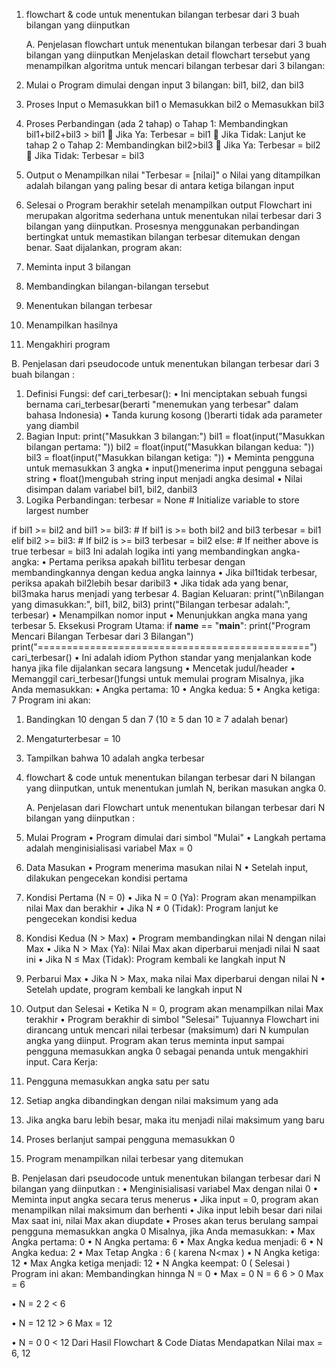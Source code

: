 1. flowchart & code untuk menentukan bilangan terbesar dari 3 buah bilangan yang diinputkan

   A.	Penjelasan flowchart untuk menentukan bilangan terbesar dari 3 buah bilangan yang diinputkan
Menjelaskan detail flowchart tersebut yang menampilkan algoritma untuk mencari bilangan terbesar dari 3 bilangan:
 1.  Mulai 
o	Program dimulai dengan input 3 bilangan: bil1, bil2, dan bil3
 2.	Proses Input 
o	Memasukkan bil1
o	Memasukkan bil2
o	Memasukkan bil3
 3.	Proses Perbandingan (ada 2 tahap) 
o	Tahap 1: Membandingkan bil1+bil2+bil3 > bil1 
	Jika Ya: Terbesar = bil1
	Jika Tidak: Lanjut ke tahap 2
o	Tahap 2: Membandingkan bil2>bil3 
	Jika Ya: Terbesar = bil2
	Jika Tidak: Terbesar = bil3
 4.	Output 
o	Menampilkan nilai "Terbesar = [nilai]"
o	Nilai yang ditampilkan adalah bilangan yang paling besar di antara ketiga bilangan input
 5.	Selesai 
o	Program berakhir setelah menampilkan output
Flowchart ini merupakan algoritma sederhana untuk menentukan nilai terbesar dari 3 bilangan yang diinputkan. Prosesnya menggunakan perbandingan bertingkat untuk memastikan bilangan terbesar ditemukan dengan benar.
Saat dijalankan, program akan:
  1.	Meminta input 3 bilangan
  2.	Membandingkan bilangan-bilangan tersebut
  3.	Menentukan bilangan terbesar
  4.	Menampilkan hasilnya
  5.	Mengakhiri program




B.	Penjelasan dari pseudocode untuk menentukan bilangan terbesar dari  3 buah bilangan :
 1.	Definisi Fungsi:
def cari_terbesar():
•	Ini menciptakan sebuah fungsi bernama cari_terbesar(berarti "menemukan yang terbesar" dalam bahasa Indonesia)
•	Tanda kurung kosong ()berarti tidak ada parameter yang diambil
 2.	Bagian Input:
print("Masukkan 3 bilangan:")
bil1 = float(input("Masukkan bilangan pertama: "))
bil2 = float(input("Masukkan bilangan kedua: "))
bil3 = float(input("Masukkan bilangan ketiga: "))
•	Meminta pengguna untuk memasukkan 3 angka
•	input()menerima input pengguna sebagai string
•	float()mengubah string input menjadi angka desimal
•	Nilai disimpan dalam variabel bil1, bil2, danbil3
 3.	Logika Perbandingan:
terbesar = None  # Initialize variable to store largest number

if bil1 >= bil2 and bil1 >= bil3:  # If bil1 is >= both bil2 and bil3
    terbesar = bil1
elif bil2 >= bil3:                 # If bil2 is >= bil3
    terbesar = bil2
else:                             # If neither above is true
    terbesar = bil3
Ini adalah logika inti yang membandingkan angka-angka:
•	Pertama periksa apakah bil1itu terbesar dengan membandingkannya dengan kedua angka lainnya
•	Jika bil1tidak terbesar, periksa apakah bil2lebih besar daribil3
•	Jika tidak ada yang benar, bil3maka harus menjadi yang terbesar
 4.	Bagian Keluaran:
print("\nBilangan yang dimasukkan:", bil1, bil2, bil3)
print("Bilangan terbesar adalah:", terbesar)
•	Menampilkan nomor input
•	Menunjukkan angka mana yang terbesar
 5.	Eksekusi Program Utama:
if __name__ == "__main__":
    print("Program Mencari Bilangan Terbesar dari 3 Bilangan")
    print("===============================================")
    cari_terbesar()
•	Ini adalah idiom Python standar yang menjalankan kode hanya jika file dijalankan secara langsung
•	Mencetak judul/header
•	Memanggil cari_terbesar()fungsi untuk memulai program
Misalnya, jika Anda memasukkan:
•	Angka pertama: 10
•	Angka kedua: 5
•	Angka ketiga: 7
Program ini akan:
  1.	Bandingkan 10 dengan 5 dan 7 (10 ≥ 5 dan 10 ≥ 7 adalah benar)
  2.	Mengaturterbesar = 10
  3.	Tampilkan bahwa 10 adalah angka terbesar


2. flowchart & code untuk menentukan bilangan terbesar dari N bilangan yang diinputkan, untuk menentukan jumlah N, berikan masukan angka 0.

   A. Penjelasan dari Flowchart untuk menentukan bilangan terbesar dari N bilangan yang diinputkan :
 1.	Mulai Program
•	Program dimulai dari simbol "Mulai"
•	Langkah pertama adalah menginisialisasi variabel Max = 0
 2.	Data Masukan
•	Program menerima masukan nilai N
•	Setelah input, dilakukan pengecekan kondisi pertama
 3.	Kondisi Pertama (N = 0)
•	Jika N = 0 (Ya): Program akan menampilkan nilai Max dan berakhir
•	Jika N ≠ 0 (Tidak): Program lanjut ke pengecekan kondisi kedua
 4.	Kondisi Kedua (N > Max)
•	Program membandingkan nilai N dengan nilai Max
•	Jika N > Max (Ya): Nilai Max akan diperbarui menjadi nilai N saat ini
•	Jika N ≤ Max (Tidak): Program kembali ke langkah input N
 5.	Perbarui Max
•	Jika N > Max, maka nilai Max diperbarui dengan nilai N
•	Setelah update, program kembali ke langkah input N
 6.	Output dan Selesai
•	Ketika N = 0, program akan menampilkan nilai Max terakhir
•	Program berakhir di simbol "Selesai"
   Tujuannya Flowchart ini dirancang untuk mencari nilai terbesar (maksimum) dari N kumpulan angka yang diinput. Program akan terus meminta input sampai pengguna memasukkan angka 0 sebagai penanda untuk mengakhiri input.
Cara Kerja:
  1.	Pengguna memasukkan angka satu per satu
  2.	Setiap angka dibandingkan dengan nilai maksimum yang ada
  3.	Jika angka baru lebih besar, maka itu menjadi nilai maksimum yang baru
  4.	Proses berlanjut sampai pengguna memasukkan 0
  5.	Program menampilkan nilai terbesar yang ditemukan




B. Penjelasan dari pseudocode untuk menentukan bilangan terbesar dari N bilangan yang diinputkan :
•  Menginisialisasi variabel Max dengan nilai 0 
•  Meminta input angka secara terus menerus 
•  Jika input = 0, program akan menampilkan nilai maksimum dan berhenti 
•  Jika input lebih besar dari nilai Max saat ini, nilai Max akan diupdate 
•  Proses akan terus berulang sampai pengguna memasukkan angka 0
   Misalnya, jika Anda memasukkan:
•	Max Angka pertama: 0
•	N Angka pertama: 6
•	Max Angka kedua menjadi: 6
•	N Angka kedua: 2
• Max Tetap Angka : 6 ( karena N<max )
•	N Angka ketiga: 12
•	Max Angka ketiga menjadi: 12
•	N Angka keempat: 0 ( Selesai )
   Program ini akan:
Membandingkan hinnga N = 0
•	Max = 0
N =  6
6 > 0
Max = 6

•	N = 2
2 < 6

•	N = 12
12 > 6
Max = 12

•	N = 0
0 < 12
Dari Hasil Flowchart & Code Diatas Mendapatkan Nilai max = 6, 12




